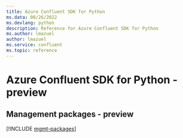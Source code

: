 ```yaml
---
title: Azure Confluent SDK for Python
ms.data: 08/26/2022
ms.devlang: python
description: Reference for Azure Confluent SDK for Python
ms.author: lmazuel
author: lmazuel
ms.service: confluent
ms.topic: reference
---
```

# Azure Confluent SDK for Python - preview

## Management packages - preview
[!INCLUDE [mgmt-packages](confluent-mgmt-index.md)]